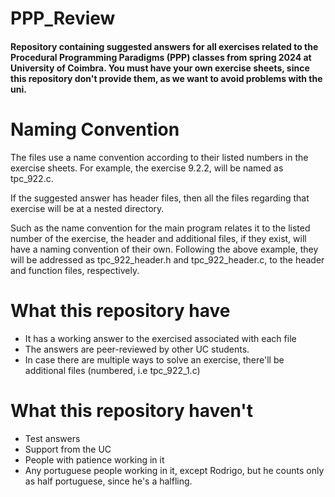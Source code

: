 # PPP_Review

#### Repository containing suggested answers for all exercises related to the Procedural Programming Paradigms (PPP) classes from spring 2024 at University of Coimbra. You must have your own exercise sheets, since this repository don't provide them, as we want to avoid problems with the uni.

# Naming Convention

The files use a name convention according to their listed numbers in the exercise sheets. For example, the exercise 9.2.2, will be named as tpc_922.c. 

If the suggested answer has header files, then all the files regarding that exercise will be at a nested directory. 

Such as the name convention for the main program relates it to the listed number of the exercise, the header and additional files, if they exist, will have a naming convention of their own. Following the above example, they will be addressed as tpc_922_header.h and tpc_922_header.c, to the header and function files, respectively.

# What this repository have

* It has a working answer to the exercised associated with each file
* The answers are peer-reviewed by other UC students.
* In case there are multiple ways to solve an exercise, there'll be additional files (numbered, i.e tpc_922_1.c)

# What this repository haven't

* Test answers
* Support from the UC
* People with patience working in it
* Any portuguese people working in it, except Rodrigo, but he counts only as half portuguese, since he's a halfling.




